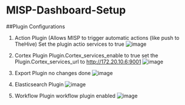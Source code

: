 # MISP-Dashboard-Setup

##Plugin Configurations

1. Action Plugin (Allows MISP to trigger automatic actions (like push to TheHive)
   Set the plugin actio services to true
  ![image](https://github.com/user-attachments/assets/9508d860-0611-4bf0-b6f4-8db346c8217b)


2. Cortex Plugin
   Plugin.Cortex_services_enable to true
   set the Plugin.Cortex_services_url to http://172.20.10.6:9001
   ![image](https://github.com/user-attachments/assets/bee5f46b-de50-4a7f-842b-3cd315b3ad99)
   

3. Export Plugin
   no changes done
   ![image](https://github.com/user-attachments/assets/a3de0d12-8b1d-4868-90fb-f74f0b902699)

4. Elasticsearch Plugin
   ![image](https://github.com/user-attachments/assets/8a264958-e131-4daf-a4b8-610777d5c485)

5. Workflow Plugin
   workflow plugin enabled
   ![image](https://github.com/user-attachments/assets/7742d7cf-f5a1-4458-b634-b6592ba302f2)
